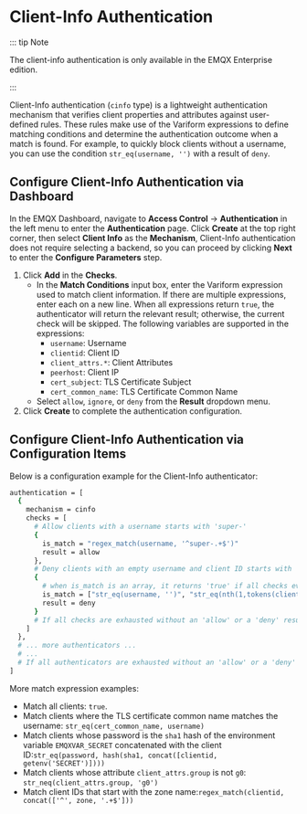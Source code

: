 # Client-Info Authentication

::: tip Note

The client-info authentication is only available in the EMQX Enterprise edition.

:::

Client-Info authentication (`cinfo` type) is a lightweight authentication mechanism that verifies client properties and attributes against user-defined rules. These rules make use of the Variform expressions to define matching conditions and determine the authentication outcome when a match is found. For example, to quickly block clients without a username, you can use the condition `str_eq(username, '')` with a result of `deny`.

## Configure Client-Info Authentication via Dashboard

In the EMQX Dashboard, navigate to **Access Control** -> **Authentication** in the left menu to enter the **Authentication** page. Click **Create** at the top right corner, then select **Client Info** as the **Mechanism**,  Client-Info authentication does not require selecting a backend, so you can proceed by clicking **Next** to enter the **Configure Parameters** step.

1. Click **Add** in the **Checks**.
   - In the **Match Conditions** input box, enter the Variform expression used to match client information. If there are multiple expressions, enter each on a new line. When all expressions return `true`, the authenticator will return the relevant result; otherwise, the current check will be skipped. The following variables are supported in the expressions:
     - `username`: Username
     - `clientid`: Client ID
     - `client_attrs.*`: Client Attributes
     - `peerhost`: Client IP
     - `cert_subject`: TLS Certificate Subject
     - `cert_common_name`: TLS Certificate Common Name
   - Select `allow`, `ignore`, or `deny` from the **Result** dropdown menu.
2. Click **Create** to complete the authentication configuration.

## Configure Client-Info Authentication via Configuration Items

Below is a configuration example for the Client-Info authenticator:

```bash
authentication = [
  {
    mechanism = cinfo
    checks = [
      # Allow clients with a username starts with 'super-'
      {
        is_match = "regex_match(username, '^super-.+$')"
        result = allow
      },
      # Deny clients with an empty username and client ID starts with 'v1-'
      {
        # when is_match is an array, it returns 'true' if all checks evaluate to 'true'
        is_match = ["str_eq(username, '')", "str_eq(nth(1,tokens(clientid,'-')), 'v1')"]
        result = deny
      }
      # If all checks are exhausted without an 'allow' or a 'deny' result, proceed to the next authenticator
    ]
  },
  # ... more authenticators ...
  # ...
  # If all authenticators are exhausted without an 'allow' or a 'deny' result, the client is not rejected
]
```

More match expression examples:

- Match all clients: `true`.
- Match clients where the TLS certificate common name matches the username: `str_eq(cert_common_name, username)`
- Match clients whose password is the `sha1` hash of the environment variable `EMQXVAR_SECRET` concatenated with the client ID:`str_eq(password, hash(sha1, concat([clientid, getenv('SECRET')])))`
- Match clients whose attribute `client_attrs.group` is not `g0`: `str_neq(client_attrs.group, 'g0')`
- Match client IDs that start with the zone name:`regex_match(clientid, concat(['^', zone, '.+$']))`

